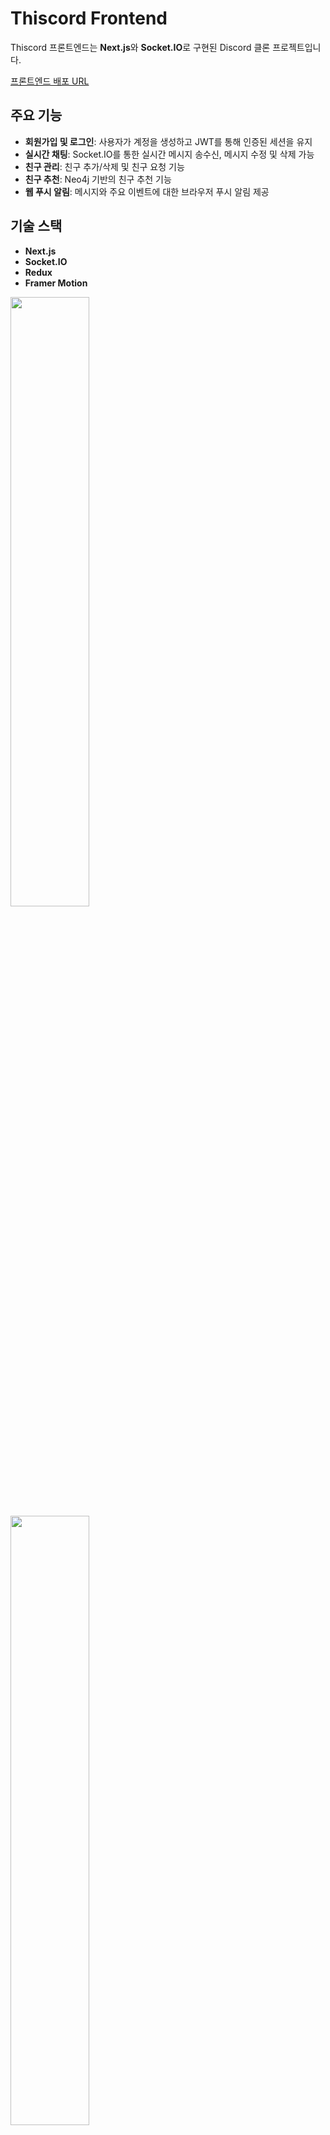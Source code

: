 # Thiscord Frontend

Thiscord 프론트엔드는 **Next.js**와 **Socket.IO**로 구현된 Discord 클론 프로젝트입니다.

[프론트엔드 배포 URL](https://smcthiscord.netlify.app/)

## 주요 기능

- **회원가입 및 로그인**: 사용자가 계정을 생성하고 JWT를 통해 인증된 세션을 유지
- **실시간 채팅**: Socket.IO를 통한 실시간 메시지 송수신, 메시지 수정 및 삭제 가능
- **친구 관리**: 친구 추가/삭제 및 친구 요청 기능
- **친구 추천**: Neo4j 기반의 친구 추천 기능
- **웹 푸시 알림**: 메시지와 주요 이벤트에 대한 브라우저 푸시 알림 제공

## 기술 스택

- **Next.js**
- **Socket.IO**
- **Redux**
- **Framer Motion**


<img src="https://github.com/user-attachments/assets/d34d7d1d-8d81-4f2f-8647-2cca0fedc976" width="50%">
<img src="https://github.com/user-attachments/assets/80612862-8ee6-4748-b5e5-baa828255ed8" width="50%">
<img src="https://github.com/user-attachments/assets/716fadc1-ed10-4e6e-bb33-a75bde40118f" width="50%">
<img src="https://github.com/user-attachments/assets/cc751910-9faf-4586-b4d5-98c788835342" width="50%">
<img src="https://github.com/user-attachments/assets/6369845d-fe5d-409f-b37c-2ebfcb327221" width="50%">
<img src="https://github.com/user-attachments/assets/49154a9c-9329-4883-986a-92a4f533ce52" width="50%">
<img src="https://github.com/user-attachments/assets/57bd64d8-2a3e-4e49-8ccf-3552df3a1216" width="50%">
